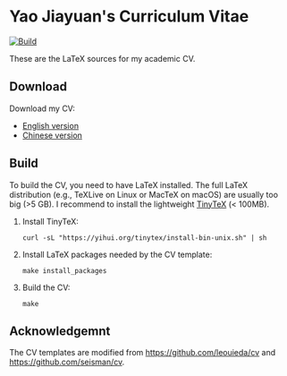 # Yao Jiayuan's Curriculum Vitae

[![Build](https://github.com/core-man/cv/actions/workflows/build.yaml/badge.svg)](https://github.com/core-man/cv/actions/workflows/build.yaml)

These are the LaTeX sources for my academic CV.

## Download

Download my CV:

- [English version](https://github.com/core-man/cv/raw/gh-pages/YaoJ_cv_en.pdf)
- [Chinese version](https://github.com/core-man/cv/raw/gh-pages/YaoJ_cv_cn.pdf)

## Build

To build the CV, you need to have LaTeX installed. The full LaTeX distribution
(e.g., TeXLive on Linux or MacTeX on macOS) are usually too big (>5 GB).
I recommend to install the lightweight [TinyTeX](https://yihui.org/tinytex/)
(< 100MB).

1. 	Install TinyTeX:

		curl -sL "https://yihui.org/tinytex/install-bin-unix.sh" | sh

2. 	Install LaTeX packages needed by the CV template:

		make install_packages

3. 	Build the CV:

		make

## Acknowledgemnt

The CV templates are modified from https://github.com/leouieda/cv
and https://github.com/seisman/cv.
